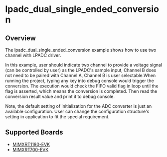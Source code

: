 # lpadc_dual_single_ended_conversion

## Overview

The lpadc_dual_single_ended_conversion example shows how to use two channel with LPADC driver.

In this example, user should indicate two channel to provide a voltage signal (can be controlled by user) as the LPADC's
sample input, Channel B does not need to be paired with Channel A, Channel B is user selectable.When running the project, 
typing any key into debug console would trigger the conversion. The execution would check the FIFO valid flag in loop until
the flag is asserted, which means the conversion is completed. Then read the conversion result value and print it to debug console.

Note, the default setting of initialization for the ADC converter is just an available configuration. User can change
the configuration structure's setting in application to fit the special requirement.

## Supported Boards
- [MIMXRT1180-EVK](../../../_boards/evkmimxrt1180/driver_examples/lpadc/dual_single_ended_conversion/example_board_readme.md)
- [MIMXRT700-EVK](../../../_boards/mimxrt700evk/driver_examples/lpadc/dual_single_ended_conversion/example_board_readme.md)
